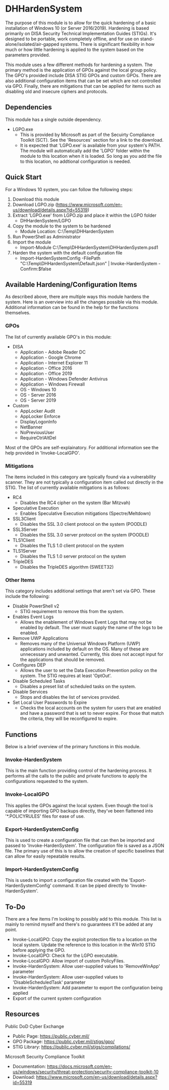# DHHardenSystem
The purpose of this module is to allow for the quick hardening of a basic installation of Windows 10 (or Server 2016/2019). Hardening is based primarily on DISA Security Technical Implementation Guides (STIGs). It's designed to be portable, work completely offline, and for use on stand-alone/isolated/air-gapped systems. There is significant flexibility in how much or how little hardening is applied to the system based on the parameters provided.

This module uses a few different methods for hardening a system. The primary method is the application of GPOs against the local group policy. The GPO's provided include DISA STIG GPOs and custom GPOs. There are also additional configuration items that can be set which are not controlled via GPO. Finally, there are mitigations that can be applied for items such as disabling old and insecure ciphers and protocols.

## Dependencies
This module has a single outside dependency.
- LGPO.exe
    - This is provided by Microsoft as part of the Secuirty Compliance Toolkit (SCT). See the 'Resources' section for a link to the download.
    - It is expected that 'LGPO.exe' is available from your system's PATH. The module will automatically add the 'LGPO' folder within the module to this location when it is loaded. So long as you add the file to this location, no addtional configuration is needed.


## Quick Start
For a Windows 10 system, you can follow the following steps:
1. Download this module
2. Download LGPO.zip (https://www.microsoft.com/en-us/download/details.aspx?id=55319)
3. Extract 'LGPO.exe' from LGPO.zip and place it within the LGPO folder
    - DHHardenSystem/LGPO
4. Copy the module to the system to be hardened
    - Module Location: C:\Temp\DHHardenSystem
5. Run PowerShell as Administrator
6. Import the module
    - Import-Module C:\Temp\DHHardenSystem\DHHardenSystem.psd1
7. Harden the system with the default configuration file
    - Import-HardenSystemConfig -FilePath "C:\Temp\DHHardenSystem\Default.json" | Invoke-HardenSystem -Confirm:$false


## Available Hardening/Configuration Items
As described above, there are multiple ways this module hardens the system. Here is an overview into all the changes possible via this module. Additional information can be found in the help for the functions themselves.

### GPOs
The list of currently available GPO's in this module:
- DISA
    - Application - Adobe Reader DC
    - Application - Google Chrome
    - Application - Internet Explorer 11
    - Application - Office 2016
    - Application - Office 2019
    - Application - Windows Defender Antivirus
    - Application - Windows Firewall
    - OS - Windows 10
    - OS - Server 2016
    - OS - Server 2019
- Custom
    - AppLocker Audit
    - AppLocker Enforce
    - DisplayLogonInfo
    - NetBanner
    - NoPreviousUser
    - RequireCtrlAltDel

Most of the GPOs are self-explainatory. For additional information see the help provided in 'Invoke-LocalGPO'.

### Mitigations
The items included in this category are typically found via a vulnerability scanner. They are not typically a configuration item called out directly in the STIG. The list of currently available mitigations is as follows:
- RC4
    - Disables the RC4 cipher on the system (Bar Mitzvah)
- Speculative Execution
    - Enables Speculative Execution mitigations (Spectre/Meltdown)
- SSL3Client
    - Disables the SSL 3.0 client protocol on the system (POODLE)
- SSL3Server
    - Disables the SSL 3.0 server protocol on the system (POODLE)
- TLS1Client
    - Disables the TLS 1.0 client protocol on the system
- TLS1Server
    - Disables the TLS 1.0 server protocol on the system
- TripleDES
    - Disables the TripleDES algorithm (SWEET32)

### Other Items
This category includes additional settings that aren't set via GPO. These include the following:
- Disable PowerShell v2
    - STIG requirement to remove this from the system.
- Enables Event Logs
    - Allows the enablement of Windows Event Logs that may not be enabled by default. The user must supply the name of the logs to be enabled.
- Remove UWP Applications
    - Removes many of the Universal Windows Platform (UWP) applications included by default on the OS. Many of these are unnecessary and unwanted. Currently, this does not accept input for the applications that should be removed.
- Configures DEP
    - Allows the user to set the Data Execution Prevention policy on the system. The STIG requires at least 'OptOut'.
- Disable Scheduled Tasks
    - Disables a preset list of scheduled tasks on the system.
- Disable Services
    - Stops and disables the list of services provided.
- Set Local User Passwords to Expire
    - Checks the local accounts on the system for users that are enabled and have a password that is set to never expire. For those that match the criteria, they will be reconfigured to expire.


## Functions
Below is a brief overview of the primary functions in this module.

### Invoke-HardenSystem
This is the main function providing control of the hardening process. It performs all the calls to the public and private functions to apply the configurations requested to the system. 

### Invoke-LocalGPO
This applies the GPOs against the local system. Even though the tool is capable of importing GPO backups directly, they've been flattened into '*.POLICYRULES' files for ease of use.

### Export-HardenSystemConfig
This is used to create a configuration file that can then be imported and passed to 'Invoke-HardenSystem'. The configuration file is saved as a JSON file. The primary use of this is to allow the creation of specific baselines that can allow for easily repeatable results.

### Import-HardenSystemConfig
This is useds to import a configuration file created with the 'Export-HardenSystemConfig' command. It can be piped directly to 'Invoke-HardenSystem'.


## To-Do
There are a few items I'm looking to possibly add to this module. This list is mainly to remind myself and there's no guarantees it'll be added at any point.
- Invoke-LocalGPO: Copy the exploit protection file to a location on the local system. Update the reference to this location in the Win10 STIG before applying the GPO.
- Invoke-LocalGPO: Check for the LGPO executable.
- Invoke-LocalGPO: Allow import of custom PolicyFiles. 
- Invoke-HardenSystem: Allow user-supplied values to 'RemoveWinApp' parameter
- Invoke-HardenSystem: Allow user-supplied values to 'DisableScheduledTask' parameter
- Invoke-HardenSystem: Add parameter to export the configuration being applied
- Export of the current system configuration


## Resources
Public DoD Cyber Exchange
- Public Page: https://public.cyber.mil/
- GPO Package: https://public.cyber.mil/stigs/gpo/
- STIG Library: https://public.cyber.mil/stigs/compilations/

Microsoft Security Compliance Toolkit
- Documentation: https://docs.microsoft.com/en-us/windows/security/threat-protection/security-compliance-toolkit-10
- Download: https://www.microsoft.com/en-us/download/details.aspx?id=55319